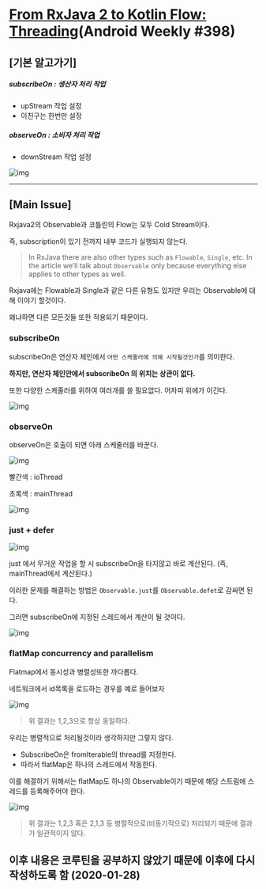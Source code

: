 # [From RxJava 2 to Kotlin Flow: Threading](https://androidweekly.us2.list-manage.com/track/click?u=887caf4f48db76fd91e20a06d&id=786841c330&e=7b5d1e4925)(Android Weekly #398)

## [기본 알고가기]

##### subscribeOn : 생산자 처리 작업
- upStream 작업 설정
- 이친구는 한번만 설정

##### observeOn : 소비자 처리 작업

-  downStream 작업 설정

![img](https://k.kakaocdn.net/dn/dbR4uV/btqySsa31sU/aP9kou0qnTjDcdYYVycXJk/img.png)

<hr>

## [Main Issue]

Rxjava2의 Observable과 코틀린의 Flow는 모두 Cold Stream이다.

즉, subscription이 있기 전까지 내부 코드가 실행되지 않는다.



> In RxJava there are also other types such as `Flowable`, `Single`, etc. In the article we’ll talk about `Observable` only because everything else applies to other types as well.

Rxjava에는 Flowable과 Single과 같은 다른 유형도 있지만 우리는 Observable에 대해 이야기 할것이다.

왜냐하면 다른 모든것들 또한 적용되기 때문이다.



### subscribeOn

subscribeOn은 연산자 체인에서 ``어떤 스케줄러에 의해 시작될것인가``를 의미한다.

**하지만, 연산자 체인안에서 subscribeOn 의 위치는 상관이 없다.**

또한 다양한 스케줄러를 위하여 여러개를 쓸 필요없다. 어차피 위에가 이긴다.

![img](https://miro.medium.com/max/510/1*LBKRVDIpr_rxjylKadaSgg.png)

### observeOn

observeOn은 호출이 되면 아래 스케줄러를 바꾼다.

![img](https://miro.medium.com/max/533/1*uCiZwTFtiPoh8KZdMUDLpg.png)

빨간색 : ioThread

초록색 : mainThread



![img](https://miro.medium.com/max/515/1*ES5NJCpKCmVVhdD36UurzQ.png)



### just + defer

![img](https://miro.medium.com/max/533/1*4EVWYZCJ4u9mPrJazHQaeg.png)

just 에서 무거운 작업을 할 시 subscribeOn을 타지않고 바로 계산된다. (즉, mainThread에서 계산된다.)



이러한 문제를 해결하는 방법은 ``Observable.just``를 ``Observable.defet``로 감싸면 된다.

그러면 subscribeOn에 지정된 스레드에서 계산이 될 것이다.

![img](https://miro.medium.com/max/608/1*x8ASbBk5N1KnVIDaT8KRHA.png)



### flatMap concurrency and parallelism

Flatmap에서 동시성과 병렬성또한 까다롭다.

네트워크에서 id목록을 로드하는 경우를 예로 들어보자

![img](https://miro.medium.com/max/597/1*KmPkrVtEedgkXu08JxSMew.png)

> 위 결과는 1,2,3으로 항상 동일하다.

우리는 병렬적으로 처리될것이라 생각하지만 그렇지 않다.

- SubscribeOn은 fromIterable의 thread를 지정한다.
- 따라서 flatMap은 하나의 스레드에서 작동한다.

이를 해결하기 위해서는 flatMap도 하나의 Observable이기 때문에 해당 스트림에 스레드를 등록해주어야 한다.

![img](https://miro.medium.com/max/592/1*RfeS9DYoGIMoj05cI-zkpA.png)

> 위 결과는 1,2,3 혹은 2,1,3 등 병렬적으로(비동기적으로) 처리되기 때문에 결과가 일관적이지 않다.

## 이후 내용은 코루틴을 공부하지 않았기 때문에 이후에 다시 작성하도록 함 (2020-01-28)